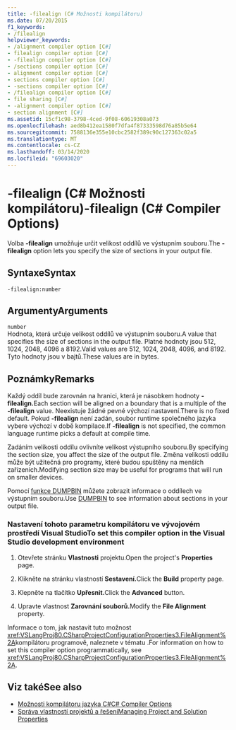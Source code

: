 ```yaml
---
title: -filealign (C# Možnosti kompilátoru)
ms.date: 07/20/2015
f1_keywords:
- /filealign
helpviewer_keywords:
- /alignment compiler option [C#]
- filealign compiler option [C#]
- -filealign compiler option [C#]
- /sections compiler option [C#]
- alignment compiler option [C#]
- sections compiler option [C#]
- -sections compiler option [C#]
- /filealign compiler option [C#]
- file sharing [C#]
- -alignment compiler option [C#]
- section alignment [C#]
ms.assetid: 15cf1c98-3798-4ced-9f08-60619308a073
ms.openlocfilehash: aed8b412ea1580f7dfa4f87333598d76a85b5e64
ms.sourcegitcommit: 7588136e355e10cbc2582f389c90c127363c02a5
ms.translationtype: MT
ms.contentlocale: cs-CZ
ms.lasthandoff: 03/14/2020
ms.locfileid: "69603020"
---
```

# <a name="-filealign-c-compiler-options"></a><span data-ttu-id="5e98d-102">-filealign (C# Možnosti kompilátoru)</span><span class="sxs-lookup"><span data-stu-id="5e98d-102">-filealign (C# Compiler Options)</span></span>
<span data-ttu-id="5e98d-103">Volba **-filealign** umožňuje určit velikost oddílů ve výstupním souboru.</span><span class="sxs-lookup"><span data-stu-id="5e98d-103">The **-filealign** option lets you specify the size of sections in your output file.</span></span>  
  
## <a name="syntax"></a><span data-ttu-id="5e98d-104">Syntaxe</span><span class="sxs-lookup"><span data-stu-id="5e98d-104">Syntax</span></span>  
  
```console  
-filealign:number  
```  
  
## <a name="arguments"></a><span data-ttu-id="5e98d-105">Argumenty</span><span class="sxs-lookup"><span data-stu-id="5e98d-105">Arguments</span></span>  
 `number`  
 <span data-ttu-id="5e98d-106">Hodnota, která určuje velikost oddílů ve výstupním souboru.</span><span class="sxs-lookup"><span data-stu-id="5e98d-106">A value that specifies the size of sections in the output file.</span></span> <span data-ttu-id="5e98d-107">Platné hodnoty jsou 512, 1024, 2048, 4096 a 8192.</span><span class="sxs-lookup"><span data-stu-id="5e98d-107">Valid values are 512, 1024, 2048, 4096, and 8192.</span></span> <span data-ttu-id="5e98d-108">Tyto hodnoty jsou v bajtů.</span><span class="sxs-lookup"><span data-stu-id="5e98d-108">These values are in bytes.</span></span>  
  
## <a name="remarks"></a><span data-ttu-id="5e98d-109">Poznámky</span><span class="sxs-lookup"><span data-stu-id="5e98d-109">Remarks</span></span>  
 <span data-ttu-id="5e98d-110">Každý oddíl bude zarovnán na hranici, která je násobkem hodnoty **-filealign.**</span><span class="sxs-lookup"><span data-stu-id="5e98d-110">Each section will be aligned on a boundary that is a multiple of the **-filealign** value.</span></span> <span data-ttu-id="5e98d-111">Neexistuje žádné pevné výchozí nastavení.</span><span class="sxs-lookup"><span data-stu-id="5e98d-111">There is no fixed default.</span></span> <span data-ttu-id="5e98d-112">Pokud **-filealign** není zadán, soubor runtime společného jazyka vybere výchozí v době kompilace.</span><span class="sxs-lookup"><span data-stu-id="5e98d-112">If **-filealign** is not specified, the common language runtime picks a default at compile time.</span></span>  
  
 <span data-ttu-id="5e98d-113">Zadáním velikosti oddílu ovlivníte velikost výstupního souboru.</span><span class="sxs-lookup"><span data-stu-id="5e98d-113">By specifying the section size, you affect the size of the output file.</span></span> <span data-ttu-id="5e98d-114">Změna velikosti oddílu může být užitečná pro programy, které budou spuštěny na menších zařízeních.</span><span class="sxs-lookup"><span data-stu-id="5e98d-114">Modifying section size may be useful for programs that will run on smaller devices.</span></span>  
  
 <span data-ttu-id="5e98d-115">Pomocí [funkce DUMPBIN](/cpp/build/reference/dumpbin-options) můžete zobrazit informace o oddílech ve výstupním souboru.</span><span class="sxs-lookup"><span data-stu-id="5e98d-115">Use [DUMPBIN](/cpp/build/reference/dumpbin-options) to see information about sections in your output file.</span></span>  
  
### <a name="to-set-this-compiler-option-in-the-visual-studio-development-environment"></a><span data-ttu-id="5e98d-116">Nastavení tohoto parametru kompilátoru ve vývojovém prostředí Visual Studio</span><span class="sxs-lookup"><span data-stu-id="5e98d-116">To set this compiler option in the Visual Studio development environment</span></span>  
  
1. <span data-ttu-id="5e98d-117">Otevřete stránku **Vlastnosti** projektu.</span><span class="sxs-lookup"><span data-stu-id="5e98d-117">Open the project's **Properties** page.</span></span>  
  
2. <span data-ttu-id="5e98d-118">Klikněte na stránku vlastností **Sestavení.**</span><span class="sxs-lookup"><span data-stu-id="5e98d-118">Click the **Build** property page.</span></span>  
  
3. <span data-ttu-id="5e98d-119">Klepněte na tlačítko **Upřesnit.**</span><span class="sxs-lookup"><span data-stu-id="5e98d-119">Click the **Advanced** button.</span></span>  
  
4. <span data-ttu-id="5e98d-120">Upravte vlastnost **Zarovnání souborů.**</span><span class="sxs-lookup"><span data-stu-id="5e98d-120">Modify the **File Alignment** property.</span></span>  
  
 <span data-ttu-id="5e98d-121">Informace o tom, jak nastavit tuto možnost <xref:VSLangProj80.CSharpProjectConfigurationProperties3.FileAlignment%2A>kompilátoru programově, naleznete v tématu .</span><span class="sxs-lookup"><span data-stu-id="5e98d-121">For information on how to set this compiler option programmatically, see <xref:VSLangProj80.CSharpProjectConfigurationProperties3.FileAlignment%2A>.</span></span>  
  
## <a name="see-also"></a><span data-ttu-id="5e98d-122">Viz také</span><span class="sxs-lookup"><span data-stu-id="5e98d-122">See also</span></span>

- [<span data-ttu-id="5e98d-123">Možnosti kompilátoru jazyka C#</span><span class="sxs-lookup"><span data-stu-id="5e98d-123">C# Compiler Options</span></span>](./index.md)
- [<span data-ttu-id="5e98d-124">Správa vlastností projektů a řešení</span><span class="sxs-lookup"><span data-stu-id="5e98d-124">Managing Project and Solution Properties</span></span>](/visualstudio/ide/managing-project-and-solution-properties)
